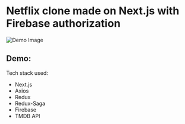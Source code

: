 # Netflix clone made on Next.js with Firebase authorization

![Demo Image](public/assets/images/netflix-demo.png)

## Demo:

Tech stack used:
- Next.js
- Axios
- Redux
- Redux-Saga
- Firebase
- TMDB API
